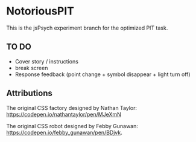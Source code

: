 # NotoriousPIT

This is the jsPsych experiment branch for the optimized PIT task.

## TO DO
- Cover story / instructions
- break screen
- Response feedback (point change + symbol disappear + light turn off)

## Attributions

The original CSS factory designed by Nathan Taylor: https://codepen.io/nathantaylor/pen/MJeXmN

The original CSS robot designed by Febby Gunawan: https://codepen.io/febby_gunawan/pen/BDjvk.
